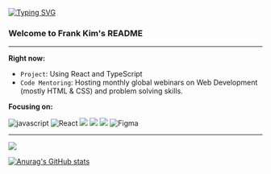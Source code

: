 [![Typing SVG](https://readme-typing-svg.herokuapp.com?color=%2327475A&size=25&lines=Hi%2C+there.+%F0%9F%91%8B)](https://git.io/typing-svg)
### Welcome to Frank Kim's README

---

__Right now:__ 

* `Project`: Using React and TypeScript
* `Code Mentoring`: Hosting monthly global webinars on Web Development (mostly HTML & CSS)  and problem solving skills. 


__Focusing on:__ 

![javascript](https://img.shields.io/badge/JavaScript-F7DF1E?&logo=JavaScript&logoColor=black)
![React](https://img.shields.io/badge/React-20232A?style=Plastic&logo=react&logoColor=61DAFB)
<img src="https://img.shields.io/badge/TypeScript-3178C6?style=Plastic&logo=TypeScript&logoColor=white"/> 
<img src="https://img.shields.io/badge/HTML5-E34F26?style=Plastic&logo=HTML5&logoColor=white"/>
<img src="https://img.shields.io/badge/CSS3-1572B6?style=Plastic&logo=CSS3&logoColor=white"/>
![Figma](https://img.shields.io/static/v1?style=Plastic&message=Figma&color=purple&logo=Figma&logoColor=FFFFFF&label=)




---

<div style="display: flex, align-items:center">

   <img src="https://github-readme-stats-sigma-five.vercel.app/api/top-langs/?username=devfrankkim&theme=tokyonight&exclude_repo=Computer-Science-Engineering&layout=compact&langs_count=5"/>
   
  

[![Anurag's GitHub stats](https://github-readme-stats-sigma-five.vercel.app/api?username=devfrankkim&theme=tokyonight&show_icons=true)](https://github.com/devfrankkim/github-readme-stats)

<div>
